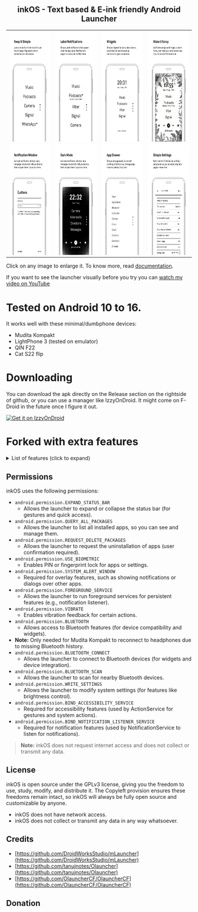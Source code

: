 <div style="text-align: center;">
	<h2>inkOS - Text based & E-ink friendly Android Launcher </h2>
    <table>
        <tr>
            <td><img src='fastlane/metadata/android/en-US/images/phoneScreenshots/0.png' height='300' alt=""></td>
            <td><img src='fastlane/metadata/android/en-US/images/phoneScreenshots/1.png' height='300' alt=""></td>
            <td><img src='fastlane/metadata/android/en-US/images/phoneScreenshots/2.png' height='300' alt=""></td>
            <td><img src='fastlane/metadata/android/en-US/images/phoneScreenshots/3.png' height='300' alt=""></td>
        </tr>
        <tr>
            <td><img src='fastlane/metadata/android/en-US/images/phoneScreenshots/4.png' height='300' alt=""></td>
            <td><img src='fastlane/metadata/android/en-US/images/phoneScreenshots/5.png' height='300' alt=""></td>
            <td><img src='fastlane/metadata/android/en-US/images/phoneScreenshots/6.png' height='300' alt=""></td>
            <td><img src='fastlane/metadata/android/en-US/images/phoneScreenshots/7.png' height='300' alt=""></td>
        </tr>
    </table>

</div>

Click on any image to enlarge it. To know more, read [documentation](DOCUMENTATION.md).

If you want to see the launcher visually before you try you can [watch my video on YouTube](https://www.youtube.com/watch?v=dAmHJ5aFLWA)

# Tested on Android 10 to 16.

It works well with these minimal/dumbphone devices:

- Mudita Kompakt
- LightPhone 3 (tested on emulator)
- QIN F22
- Cat S22 flip


# Downloading


You can download the apk directly on the Release section on the rightside of github, or you can use a manager like IzzyOnDroid. It might come on F-Droid in the future once I figure it out.

[<img src="https://gitlab.com/IzzyOnDroid/repo/-/raw/master/assets/IzzyOnDroid.png" alt="Get it on IzzyOnDroid" height='60' >](https://apt.izzysoft.de/fdroid/index/apk/app.inkos)

# Forked with extra features

<details><summary>List of features (click to expand)</summary>

- No ads, trackers, or unnecessary permissions (no internet permission).
- Reorder apps on the home screen by drag & drop.
- Rename, hide, lock, or uninstall apps from the app drawer.
- Customize font size and style for:
    - Home screen apps
    - Clock
    - Battery widget
    - Notifications
    - Settings
- Set a universal font or individually customize each text section.
- Fine-tune padding (spacing) between home screen apps.
- Set how many apps appear on the home screen and how many pages exist.
- Page indicators (dots) show your current page on the right side.
- Optionally show clock and battery widgets on the home screen.
- Gesture support:
    - Swiping left/right
    - Clicking the clock
    - Double-tap
    - Volume key page navigation
    - (Actions: open app, open notifications, restart launcher, disable gesture, more)
- Full notification control:
    - Show message previews under app names
    - Show media playing info (title, music note icon)
    - Use app allowlist for chat/media apps
    - Optional full-screen notification reader window
- E-ink mode auto-refresh to clean up ghosting (for e-ink devices).
- Theme mode (light/dark), with color options for AMOLED (not recommended for e-ink).
- Show or hide the status bar (carrier, clock, battery, etc.).
- Lock settings or individual apps with PIN/fingerprint.
- Long-press apps for quick access to system info or force-stop.
- Backup and restore your setup across devices (excludes custom fonts).
- Clean “Reset All” option to return to default.

</details>

## Permissions

inkOS uses the following permissions:

- `android.permission.EXPAND_STATUS_BAR`
    - Allows the launcher to expand or collapse the status bar (for gestures and quick access).
- `android.permission.QUERY_ALL_PACKAGES`
    - Allows the launcher to list all installed apps, so you can see and manage them.
- `android.permission.REQUEST_DELETE_PACKAGES`
    - Allows the launcher to request the uninstallation of apps (user confirmation required).
- `android.permission.USE_BIOMETRIC`
    - Enables PIN or fingerprint lock for apps or settings.
- `android.permission.SYSTEM_ALERT_WINDOW`
    - Required for overlay features, such as showing notifications or dialogs over other apps.
- `android.permission.FOREGROUND_SERVICE`
    - Allows the launcher to run foreground services for persistent features (e.g., notification listener).
- `android.permission.VIBRATE`
    - Enables vibration feedback for certain actions.
- `android.permission.BLUETOOTH`
    - Allows access to Bluetooth features (for device compatibility and widgets).
- **Note:** Only needed for Mudita Kompakt to reconnect to headphones due to missing Bluetooth history.
- `android.permission.BLUETOOTH_CONNECT`
    - Allows the launcher to connect to Bluetooth devices (for widgets and device integration).
- `android.permission.BLUETOOTH_SCAN`
    - Allows the launcher to scan for nearby Bluetooth devices.
- `android.permission.WRITE_SETTINGS`
    - Allows the launcher to modify system settings (for features like brightness control).
- `android.permission.BIND_ACCESSIBILITY_SERVICE`
    - Required for accessibility features (used by ActionService for gestures and system actions).
- `android.permission.BIND_NOTIFICATION_LISTENER_SERVICE`
    - Required for notification features (used by NotificationService to listen for notifications).
> **Note:** inkOS does not request internet access and does not collect or transmit any data.

## License

inkOS is open source under the GPLv3 license, giving you the freedom to use, study, modify, and
distribute it. The Copyleft provision ensures these freedoms remain intact, so inkOS will always be
fully open source and customizable by anyone.

- inkOS does not have network access.
- inkOS does not collect or transmit any data in any way whatsoever.

## Credits

- [https://github.com/DroidWorksStudio/mLauncher](https://github.com/DroidWorksStudio/mLauncher)
- [https://github.com/tanujnotes/Olauncher](https://github.com/tanujnotes/Olauncher)
- [https://github.com/OlauncherCF/OlauncherCF](https://github.com/OlauncherCF/OlauncherCF)

## Donation
